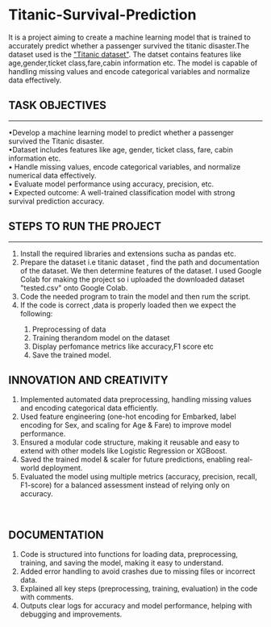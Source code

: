 # Titanic-Survival-Prediction
It is a project aiming to create a machine learning model that is trained to accurately predict whether a passenger survived the titanic disaster.The dataset used is the <a href = "https://www.kaggle.com/datasets/brendan45774/test-file">"Titanic dataset"</a>. 
The datset contains features like age,gender,ticket class,fare,cabin information etc. 
The model is capable of handling missing values and encode categorical variables and normalize data effectively.</br>
<h2>TASK OBJECTIVES</h2><hr>
•Develop a machine learning model to predict whether a passenger survived the Titanic disaster. </br>
•Dataset includes features like age, gender, ticket class, fare, cabin information etc.</br> 
• Handle missing values, encode categorical variables, and normalize numerical data effectively.</br>
• Evaluate model performance using accuracy, precision, etc.</br>
• Expected outcome: A well-trained classification model with strong survival prediction accuracy.</br>
<h2>STEPS TO RUN THE PROJECT</h2><hr>
<ol><li>Install the required libraries and extensions sucha as pandas etc.</li>
<li>Prepare the dataset i.e titanic dataset , find the path and documentation of the dataset. We then determine features of the dataset. I used Google Colab for making the project so i uploaded the downloaded dataset "tested.csv" onto Google Colab.</li>
<li>Code the needed program to train the model and then rum the script.</li>
<li>If the code is correct ,data is properly loaded then we expect the following:</li>
<ol>
  <li>Preprocessing of data</li>
  <li>Training therandom model on the dataset</li>
  <li>Display perfomance metrics like accuracy,F1 score etc</li>
  <li>Save the trained model.</li>
</ol>
</ol>
<h2>INNOVATION AND CREATIVITY</h2>
<ol>
  <li>Implemented automated data preprocessing, handling missing values and encoding categorical data efficiently.</li>
  <li>Used feature engineering (one-hot encoding for Embarked, label encoding for Sex, and scaling for Age & Fare) to improve model performance.</li>
  <li>Ensured a modular code structure, making it reusable and easy to extend with other models like Logistic Regression or XGBoost.
</li>
  <li>Saved the trained model & scaler for future predictions, enabling real-world deployment.</li>
  <li>Evaluated the model using multiple metrics (accuracy, precision, recall, F1-score) for a balanced assessment instead of relying only on accuracy.</li>
</ol>
</br>
<h2>DOCUMENTATION</h2>
<ol>
  <li>Code is structured into functions for loading data, preprocessing, training, and saving the model, making it easy to understand.</li>
  <li>Added error handling to avoid crashes due to missing files or incorrect data.
</li>
  <li>Explained all key steps (preprocessing, training, evaluation) in the code with comments.</li>
  <li>Outputs clear logs for accuracy and model performance, helping with debugging and improvements.</li>
</ol>


